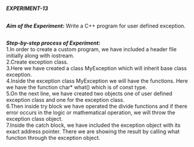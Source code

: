 #
**_EXPERIMENT-13_**
##
**_Aim of the Experiment:_**
Write a C++ program for user defined exception.

##
**_Step-by-step process of Experiment:_**<br/>
1.In order to create a custom program, we have included a header file initially along with iostream.<br/>
2.Create exception class.<br/>
3.Here we have created a class MyException which will inherit base class exception.<br/>
4.Inside the exception class  MyException we will have the functions. Here we have the function char* what() which is of const type.<br/>
5.On the next line, we have created two objects one of user defined exception class and one for the exception class.<br/>
6.Then inside try block we have operated the divide functions and if there error occurs in the logic or mathematical operation, we will throw the exception class object.<br/>
7.Inside the catch block, we have included the exception object with its exact address pointer. There we are showing the result by calling what function through the exception object.<br/>
 
